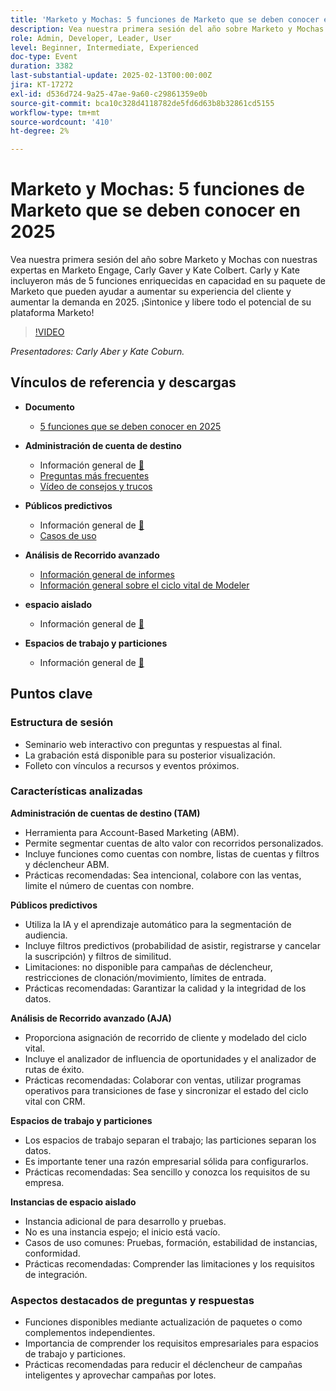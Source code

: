 ```yaml
---
title: 'Marketo y Mochas: 5 funciones de Marketo que se deben conocer en 2025'
description: Vea nuestra primera sesión del año sobre Marketo y Mochas con nuestras expertas en Marketo Engage, Carly Gaver y Kate Colbert. Carly y Kate incluyeron más de 5 funciones enriquecidas en capacidad en su paquete de Marketo que pueden ayudar a aumentar su experiencia del cliente y aumentar la demanda en 2025. ¡Sintonice y libere todo el potencial de su plataforma Marketo!
role: Admin, Developer, Leader, User
level: Beginner, Intermediate, Experienced
doc-type: Event
duration: 3382
last-substantial-update: 2025-02-13T00:00:00Z
jira: KT-17272
exl-id: d536d724-9a25-47ae-9a60-c29861359e0b
source-git-commit: bca10c328d4118782de5fd6d63b8b32861cd5155
workflow-type: tm+mt
source-wordcount: '410'
ht-degree: 2%

---
```



# Marketo y Mochas: 5 funciones de Marketo que se deben conocer en 2025

Vea nuestra primera sesión del año sobre Marketo y Mochas con nuestras expertas en Marketo Engage, Carly Gaver y Kate Colbert. Carly y Kate incluyeron más de 5 funciones enriquecidas en capacidad en su paquete de Marketo que pueden ayudar a aumentar su experiencia del cliente y aumentar la demanda en 2025. ¡Sintonice y libere todo el potencial de su plataforma Marketo!

>[!VIDEO](https://video.tv.adobe.com/v/3444165/?learn=on&enablevpops)

*Presentadores: Carly Aber y Kate Coburn.*

## Vínculos de referencia y descargas

* **Documento**
   * [5 funciones que se deben conocer en 2025](../assets/marketo-&-mochas-5-features-handout.pdf)

* **Administración de cuenta de destino**
   * Información general de [&#128279;](https://experienceleague.adobe.com/en/docs/marketo/using/product-docs/target-account-management/setup/target-account-management-overview)
   * [Preguntas más frecuentes](https://nation.marketo.com/t5/knowledgebase/target-account-management-previously-abm-faq-product-facts-and/ta-p/301199)
   * [Vídeo de consejos y trucos](https://nation.marketo.com/t5/product-blogs/marketo-engage-abm-tips-amp-tricks-with-corey-bayless/ba-p/304664)

* **Públicos predictivos**
   * Información general de [&#128279;](https://experienceleague.adobe.com/en/docs/marketo/using/product-docs/core-marketo-concepts/predictive-audiences/getting-started-with-predictive-audiences)
   * [Casos de uso](https://nation.marketo.com/t5/product-blogs/using-predictive-audiences-in-marketo-engage/ba-p/301937)

* **Análisis de Recorrido avanzado**
   * [Información general de informes](https://experienceleague.adobe.com/en/docs/marketo/using/product-docs/reporting/reporting-overview#advanced-journey-analytics)
   * [Información general sobre el ciclo vital de Modeler](https://experienceleague.adobe.com/en/docs/marketo/using/product-docs/reporting/revenue-cycle-analytics/revenue-cycle-models/understanding-revenue-models)

* **espacio aislado**
   * Información general de [&#128279;](https://experienceleague.adobe.com/en/docs/marketo/using/product-docs/core-marketo-concepts/miscellaneous/marketo-sandbox)

* **Espacios de trabajo y particiones**
   * Información general de [&#128279;](https://experienceleague.adobe.com/en/docs/marketo/using/product-docs/administration/workspaces-and-person-partitions/understanding-workspaces-and-person-partitions)

## Puntos clave

### Estructura de sesión

* Seminario web interactivo con preguntas y respuestas al final.
* La grabación está disponible para su posterior visualización.
* Folleto con vínculos a recursos y eventos próximos.

### Características analizadas

**Administración de cuentas de destino (TAM)**

* Herramienta para Account-Based Marketing (ABM).
* Permite segmentar cuentas de alto valor con recorridos personalizados.
* Incluye funciones como cuentas con nombre, listas de cuentas y filtros y déclencheur ABM.
* Prácticas recomendadas: Sea intencional, colabore con las ventas, limite el número de cuentas con nombre.

**Públicos predictivos**

* Utiliza la IA y el aprendizaje automático para la segmentación de audiencia.
* Incluye filtros predictivos (probabilidad de asistir, registrarse y cancelar la suscripción) y filtros de similitud.
* Limitaciones: no disponible para campañas de déclencheur, restricciones de clonación/movimiento, límites de entrada.
* Prácticas recomendadas: Garantizar la calidad y la integridad de los datos.

**Análisis de Recorrido avanzado (AJA)**

* Proporciona asignación de recorrido de cliente y modelado del ciclo vital.
* Incluye el analizador de influencia de oportunidades y el analizador de rutas de éxito.
* Prácticas recomendadas: Colaborar con ventas, utilizar programas operativos para transiciones de fase y sincronizar el estado del ciclo vital con CRM.

**Espacios de trabajo y particiones**

* Los espacios de trabajo separan el trabajo; las particiones separan los datos.
* Es importante tener una razón empresarial sólida para configurarlos.
* Prácticas recomendadas: Sea sencillo y conozca los requisitos de su empresa.

**Instancias de espacio aislado**

* Instancia adicional de para desarrollo y pruebas.
* No es una instancia espejo; el inicio está vacío.
* Casos de uso comunes: Pruebas, formación, estabilidad de instancias, conformidad.
* Prácticas recomendadas: Comprender las limitaciones y los requisitos de integración.

### Aspectos destacados de preguntas y respuestas

* Funciones disponibles mediante actualización de paquetes o como complementos independientes.
* Importancia de comprender los requisitos empresariales para espacios de trabajo y particiones.
* Prácticas recomendadas para reducir el déclencheur de campañas inteligentes y aprovechar campañas por lotes.

